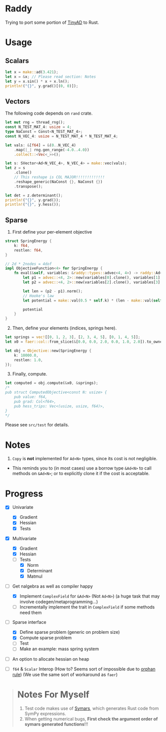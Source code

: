 # Raddy
Trying to port some portion of [TinyAD](https://github.com/patr-schm/TinyAD) to Rust.

# Usage

## Scalars
```rust
let x = make::ad(3.421);
let x = &x; // Please read section: Notes
let y = x.sin() * x + x.ln();
println!("{}", y.grad()[(0, 0)]);
```

## Vectors
The following code depends on `rand` crate.
```rust
let mut rng = thread_rng();
const N_TEST_MAT_4: usize = 4;
type NaConst = Const<N_TEST_MAT_4>;
const N_VEC_4: usize = N_TEST_MAT_4 * N_TEST_MAT_4;

let vals: &[f64] = &(0..N_VEC_4)
    .map(|_| rng.gen_range(-4.0..4.0))
    .collect::<Vec<_>>();

let s: SVector<Ad<N_VEC_4>, N_VEC_4> = make::vec(vals);
let z = s
    .clone()
    // This reshape is COL MAJOR!!!!!!!!!!!!!
    .reshape_generic(NaConst {}, NaConst {})
    .transpose();

let det = z.determinant();
println!("{}", y.grad());
println!("{}", y.hess());
```

## Sparse
1. First define your per-element objective
```rust
struct SpringEnergy {
    k: f64,
    restlen: f64,
}

// 2d * 2nodes = 4dof
impl ObjectiveFunction<4> for SpringEnergy {
    fn eval(&self, variables: &raddy::types::advec<4, 4>) -> raddy::Ad<4> {
        let p1 = advec::<4, 2>::new(variables[0].clone(), variables[1].clone());
        let p2 = advec::<4, 2>::new(variables[2].clone(), variables[3].clone());

        let len = (p2 - p1).norm();
        // Hooke's law
        let potential = make::val(0.5 * self.k) * (len - make::val(self.restlen)).powi(2);

        potential
    }
}


```
2. Then, define your elements (indices, springs here).
```rust
let springs = vec![[0, 1, 2, 3], [2, 3, 4, 5], [0, 1, 4, 5]];
let x0 = faer::col::from_slice(&[0.0, 0.0, 2.0, 0.0, 1.0, 2.0]).to_owned();

let obj = Objective::new(SpringEnergy {
    k: 10000.0,
    restlen: 1.0,
});
```
3. Finally, compute.
```rust
let computed = obj.compute(&x0, &springs);
/*
pub struct ComputedObjective<const N: usize> {
    pub value: f64,
    pub grad: Col<f64>,
    pub hess_trips: Vec<(usize, usize, f64)>,
}
*/
```

Please see `src/test` for details.

# Notes
1. `Copy` is **not** implemented for `Ad<N>` types, since its cost is not negligible.
- This reminds you to (in most cases) use a borrow type `&Ad<N>` to call methods on `&Ad<N>`; or to explicitly clone it if the cost is acceptable.

# Progress

- [x] Univariate
  - [x] Gradient
  - [x] Hessian
  - [x] Tests
- [x] Multivariate
  - [x] Gradient
  - [x] Hessian
  - [ ] Tests
    - [x] Norm
    - [x] Determinant
    - [x] Matmul
- [ ] Get nalgebra as well as compiler happy
  - [x] Implement `ComplexField` for `&Ad<N>` (Not `Ad<N>`) (a huge task that may involve codegen/metaprogramming...)
  - [ ] Incrementally implement the trait in `ComplexField` if some methods need them
- [ ] Sparse interface
  - [x] Define sparse problem (generic on problem size)
  - [x] Compute sparse problem
  - [ ] Test
  - [ ] Make an example: mass spring system
- [ ] An option to allocate hessian on heap
- [ ] `f64` & `Scalar` Interop (How to? Seems sort of impossible due to [orphan rule](https://doc.rust-lang.org/book/ch10-02-traits.html)) (We use the same sort of workaround as `faer`)


># Notes For Myself
>1. Test code makes use of [Symars](https://github.com/Da1sypetals/Symars), which generates Rust code from SymPy expressions.
>2. When getting numerical bugs, **First check the argument order of symars generated functions**!!!
